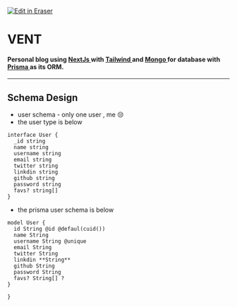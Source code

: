 <p><a target="_blank" href="https://app.eraser.io/workspace/87ux4tXzB5aGZJTiacgI" id="edit-in-eraser-github-link"><img alt="Edit in Eraser" src="https://firebasestorage.googleapis.com/v0/b/second-petal-295822.appspot.com/o/images%2Fgithub%2FOpen%20in%20Eraser.svg?alt=media&amp;token=968381c8-a7e7-472a-8ed6-4a6626da5501"></a></p>

# VENT
#### Personal blog using [﻿NextJs ](https://nextjs.org/)with [﻿Tailwind ](https://tailwindcss.com/)and [﻿Mongo ](https://www.mongodb.com/)for database with [﻿Prisma ](https://www.google.com/url?sa=t&source=web&rct=j&opi=89978449&url=https://www.prisma.io/&ved=2ahUKEwj-766m0M6IAxXiQfEDHfmSHJUQFnoECAsQAQ&usg=AOvVaw2b8GP2jeZluoXn4yBH9QGM)as its ORM.
---

## Schema Design
- user schema - only one user , me 😒
- the user type is below
```
interface User {
  _id string
  name string
  username string
  email string
  twitter string
  linkdin string
  github string
  password string
  favs? string[]  
}
```
- the prisma user schema is below
```
model User {
  id String @id @defaul(cuid()) 
  name String
  username String @unique
  email String
  twitter String
  linkdin **String**
  github String
  password String
  favs? String[] ? 
}
  
}
```




<!--- Eraser file: https://app.eraser.io/workspace/87ux4tXzB5aGZJTiacgI --->